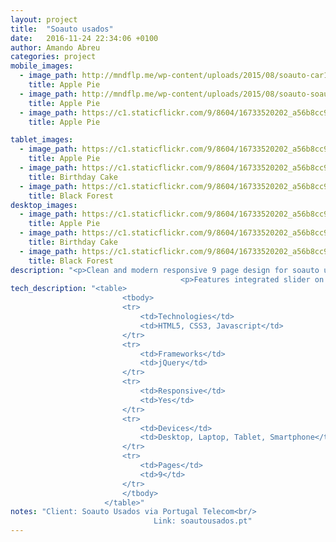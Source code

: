 ```yaml
---
layout: project
title:  "Soauto usados"
date:   2016-11-24 22:34:06 +0100
author: Amando Abreu
categories: project
mobile_images:
  - image_path: http://mndflp.me/wp-content/uploads/2015/08/soauto-car1.jpg
    title: Apple Pie
  - image_path: http://mndflp.me/wp-content/uploads/2015/08/soauto-soauto1.jpg
    title: Apple Pie
  - image_path: https://c1.staticflickr.com/9/8604/16733520202_a56b8cc967_h.jpg
    title: Apple Pie

tablet_images:
  - image_path: https://c1.staticflickr.com/9/8604/16733520202_a56b8cc967_h.jpg
    title: Apple Pie
  - image_path: https://c1.staticflickr.com/9/8604/16733520202_a56b8cc967_h.jpg
    title: Birthday Cake
  - image_path: https://c1.staticflickr.com/9/8604/16733520202_a56b8cc967_h.jpg
    title: Black Forest
desktop_images:
  - image_path: https://c1.staticflickr.com/9/8604/16733520202_a56b8cc967_h.jpg
    title: Apple Pie
  - image_path: https://c1.staticflickr.com/9/8604/16733520202_a56b8cc967_h.jpg
    title: Birthday Cake
  - image_path: https://c1.staticflickr.com/9/8604/16733520202_a56b8cc967_h.jpg
    title: Black Forest
description: "<p>Clean and modern responsive 9 page design for soauto usados, distributer of VW in Portugal.</p>
                                      <p>Features integrated slider on the homepage and CSS3/Javascript hover state animations for a more engaging UX.</p>"
tech_description: "<table>
                         <tbody>
                         <tr>
                             <td>Technologies</td>
                             <td>HTML5, CSS3, Javascript</td>
                         </tr>
                         <tr>
                             <td>Frameworks</td>
                             <td>jQuery</td>
                         </tr>
                         <tr>
                             <td>Responsive</td>
                             <td>Yes</td>
                         </tr>
                         <tr>
                             <td>Devices</td>
                             <td>Desktop, Laptop, Tablet, Smartphone</td>
                         </tr>
                         <tr>
                             <td>Pages</td>
                             <td>9</td>
                         </tr>
                         </tbody>
                     </table>"
notes: "Client: Soauto Usados via Portugal Telecom<br/>
                                Link: soautousados.pt"
---
```


